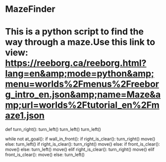 # MazeFinder
# This is a python script to find the way through a maze.Use this link to view:  https://reeborg.ca/reeborg.html?lang=en&amp;mode=python&amp;menu=worlds%2Fmenus%2Freeborg_intro_en.json&amp;name=Maze&amp;url=worlds%2Ftutorial_en%2Fmaze1.json
def turn_right():
    turn_left()
    turn_left()
    turn_left()
    
while not at_goal():
    if wall_in_front():
       if right_is_clear():
          turn_right()
          move()
       else:
          turn_left() 
          if right_is_clear():
              turn_right()
              move()
          else:
              if front_is_clear():
                    move()
              else:
                    turn_left()
                    move()
    elif right_is_clear():
        turn_right()
        move()
    elif front_is_clear():
        move()
    else:
        turn_left()
        
